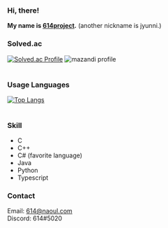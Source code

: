 ### Hi, there!
**My name is [614project](http://614.kro.kr/).**
(another nickname is jyunni.)   
### Solved.ac
[![Solved.ac Profile](http://mazassumnida.wtf/api/v2/generate_badge?boj=jyunni)](https://solved.ac/jyunni/) ![mazandi profile](http://mazandi.herokuapp.com/api?handle=jyunni&theme=dark)
<br><br>
### Usage Languages
[![Top Langs](https://github-readme-stats.vercel.app/api/top-langs/?username=614project&theme=dark)](https://github.com/614project/github-readme-stats)
<br><br>
### Skill
 - C
 - C++
 - C# (favorite language)
 - Java
 - Python
 - Typescript

### Contact
Email: 614@naoul.com   
Discord: 614#5020   
